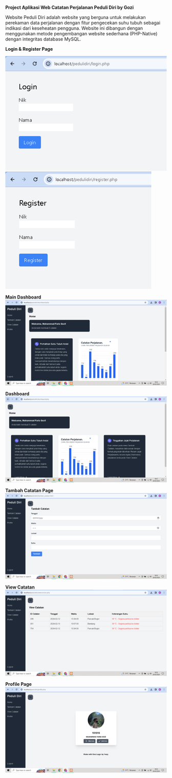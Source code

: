 **Project Aplikasi Web Catatan Perjalanan Peduli Diri by Gozi**

Website Peduli Diri adalah website yang berguna untuk melakukan perekaman data perjalanan dengan fitur pengecekan suhu tubuh sebagai indikasi dari keseheatan pengguna. Website ini dibangun dengan menggunakan metode pengembangan website sederhana (PHP-Native) dengan integritas database MySQL.


**Login & Register Page**


![](uploads/login.PNG) ![](uploads/register.PNG)



**Main Dashboard**![](uploads/main-dashboard.PNG)



**Dashboard**![](uploads/dashboard.PNG)



**Tambah Catatan Page**![](uploads/tambah-catatan.PNG)



**View Catatan**![](uploads/view-catatan.PNG)



**Profile Page**![](uploads/profile-page.PNG)

